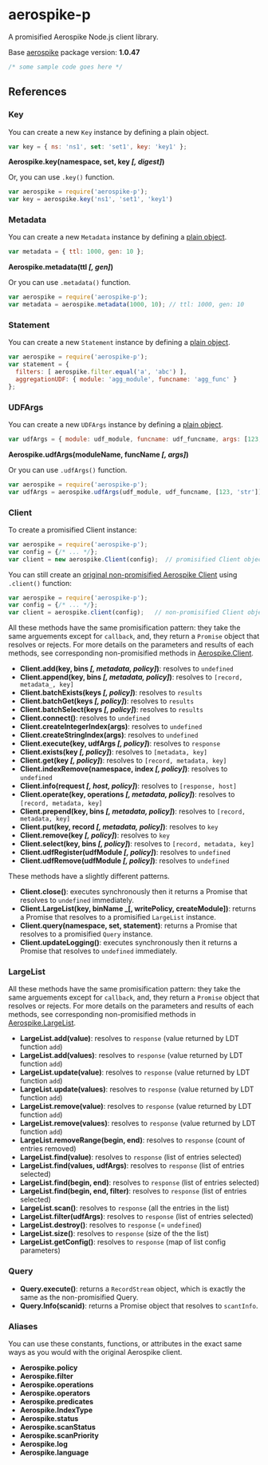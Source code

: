 # aerospike-p

A promisified Aerospike Node.js client library.

Base [aerospike](https://github.com/aerospike/aerospike-client-nodejs) package version: **1.0.47**

```javascript
/* some sample code goes here */
```

## References

### Key

You can create a new `Key` instance by defining a plain object.

```javascript
var key = { ns: 'ns1', set: 'set1', key: 'key1' };
```

**Aerospike.key(namespace, set, key _[, digest]_)**

Or, you can use `.key()` function.

```javascript
var aerospike = require('aerospike-p');
var key = aerospike.key('ns1', 'set1', 'key1')
```

### Metadata

You can create a new `Metadata` instance by defining a [plain object](https://github.com/aerospike/aerospike-client-nodejs/blob/master/docs/datamodel.md#metadata).

```javascript
var metadata = { ttl: 1000, gen: 10 };
```

**Aerospike.metadata(ttl _[, gen]_)**

Or you can use `.metadata()` function.

```javascript
var aerospike = require('aerospike-p');
var metadata = aerospike.metadata(1000, 10); // ttl: 1000, gen: 10
```

### Statement

You can create a new `Statement` instance by defining a [plain object](https://github.com/aerospike/aerospike-client-nodejs/blob/master/docs/query.md#statement-attributes).

```javascript
var aerospike = require('aerospike-p');
var statement = { 
  filters: [ aerospike.filter.equal('a', 'abc') ],
  aggregationUDF: { module: 'agg_module', funcname: 'agg_func' }
}; 
```

### UDFArgs

You can create a new `UDFArgs` instance by defining a [plain object](https://github.com/aerospike/aerospike-client-nodejs/blob/master/docs/datamodel.md#udfargs).

```javascript
var udfArgs = { module: udf_module, funcname: udf_funcname, args: [123, 'str'] }
```

**Aerospike.udfArgs(moduleName, funcName _[, args]_)**

Or you can use `.udfArgs()` function.

```javascript
var aerospike = require('aerospike-p');
var udfArgs = aerospike.udfArgs(udf_module, udf_funcname, [123, 'str']);
```

### Client

To create a promisified Client instance:

```javascript
var aerospike = require('aerospike-p');
var config = {/* ... */};
var client = new aerospike.Client(config);  // promisified Client object
```

You can still create an [original non-promisified Aerospike Client](https://github.com/aerospike/aerospike-client-nodejs/blob/master/docs/client.md) using `.client()` function:

```javascript
var aerospike = require('aerospike-p');
var config = {/* ... */};
var client = aerospike.client(config);   // non-promisified Client object
```

All these methods have the same promisification pattern: they take the same arguements except for `callback`, and, they return a `Promise` object that resolves or rejects. For more details on the parameters and results of each methods, see corresponding non-promisified methods in [Aerospike.Client](https://github.com/aerospike/aerospike-client-nodejs/blob/master/docs/client.md).

- **Client.add(key, bins _[, metadata, policy]_)**: resolves to `undefined`
- **Client.append(key, bins _[, metadata, policy]_)**: resolves to `[record, metadata_, key]`
- **Client.batchExists(keys _[, policy]_)**: resolves to `results`
- **Client.batchGet(keys _[, policy]_)**: resolves to `results`
- **Client.batchSelect(keys _[, policy]_)**: resolves to `results`
- **Client.connect()**: resolves to `undefined`
- **Client.createIntegerIndex(args)**: resolves to `undefined`
- **Client.createStringIndex(args)**: resolves to `undefined`
- **Client.execute(key, udfArgs _[, policy]_)**: resolves to `response`
- **Client.exists(key _[, policy]_)**: resolves to `[metadata, key]`
- **Client.get(key _[, policy]_)**: resolves to `[record, metadata, key]`
- **Client.indexRemove(namespace, index _[, policy]_)**: resolves to `undefined`
- **Client.info(request _[, host, policy]_)**: resolves to `[response, host]`
- **Client.operate(key, operations _[, metadata, policy]_)**: resolves to `[record, metadata, key]`
- **Client.prepend(key, bins _[, metadata, policy]_)**: resolves to `[record, metadata, key]`
- **Client.put(key, record _[, metadata, policy]_)**: resolves to `key`
- **Client.remove(key _[, policy]_)**: resolves to `key`
- **Client.select(key, bins _[, policy]_)**: resolves to `[record, metadata, key]`
- **Client.udfRegister(udfModule _[, policy]_)**: resolves to `undefined`
- **Client.udfRemove(udfModule _[, policy]_)**: resolves to `undefined`

These methods have a slightly different patterns.

- **Client.close()**: executes synchronously then it returns a Promise that resolves to `undefined` immediately.
- **Client.LargeList(key, binName _[, writePolicy, createModule])**: returns a Promise that resolves to a promisified `LargeList` instance.
- **Client.query(namespace, set, statement)**: returns a Promise that resolves to a promisified `Query` instance.
- **Client.updateLogging()**: executes synchronously then it returns a Promise that resolves to `undefined` immediately.

### LargeList

All these methods have the same promisification pattern: they take the same arguements except for `callback`, and, they return a `Promise` object that resolves or rejects. For more details on the parameters and results of each methods, see corresponding non-promisified methods in [Aerospike.LargeList](https://github.com/aerospike/aerospike-client-nodejs/blob/master/docs/largelist.md).

- **LargeList.add(value)**: resolves to `response` (value returned by LDT function `add`)
- **LargeList.add(values)**: resolves to `response` (value returned by LDT function `add`)
- **LargeList.update(value)**: resolves to `response` (value returned by LDT function `add`)
- **LargeList.update(values)**: resolves to `response` (value returned by LDT function `add`)
- **LargeList.remove(value)**: resolves to `response` (value returned by LDT function `add`)
- **LargeList.remove(values)**: resolves to `response` (value returned by LDT function `add`)
- **LargeList.removeRange(begin, end)**: resolves to `response` (count of entries removed)
- **LargeList.find(value)**: resolves to `response` (list of entries selected)
- **LargeList.find(values, udfArgs)**: resolves to `response` (list of entries selected)
- **LargeList.find(begin, end)**: resolves to `response` (list of entries selected)
- **LargeList.find(begin, end, filter)**: resolves to `response` (list of entries selected)
- **LargeList.scan()**: resolves to `response` (all the entries in the list)
- **LargeList.filter(udfArgs)**: resolves to `response` (list of entries selected)
- **LargeList.destroy()**: resolves to `response` (= `undefined`)
- **LargeList.size()**: resolves to `response` (size of the the list)
- **LargeList.getConfig()**: resolves to `response` (map of list config parameters)

### Query

- **Query.execute()**: returns a `RecordStream` object, which is exactly the same as the non-promisified Query.
- **Query.Info(scanid)**: returns a Promise object that resolves to `scantInfo`.

### Aliases

You can use these constants, functions, or attributes in the exact same ways as you would with the original Aerospike client.

- **Aerospike.policy**
- **Aerospike.filter**
- **Aerospike.operations**
- **Aerospike.operators**
- **Aerospike.predicates**
- **Aerospike.IndexType**
- **Aerospike.status**
- **Aerospike.scanStatus**
- **Aerospike.scanPriority**
- **Aerospike.log**
- **Aerospike.language**
